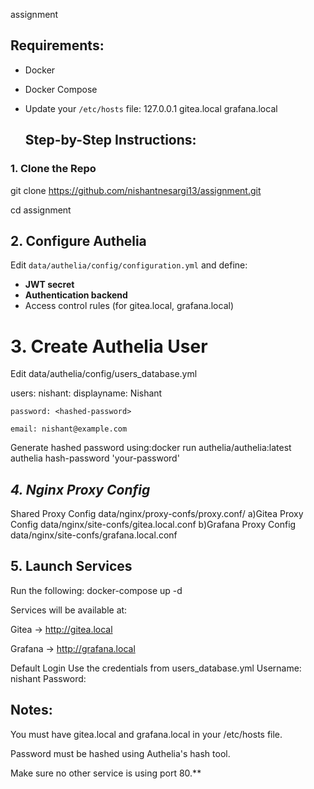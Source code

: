  assignment

## Requirements:

- Docker
- Docker Compose
- Update your `/etc/hosts` file:
127.0.0.1 gitea.local grafana.local

  

  ## Step-by-Step Instructions:

### 1. Clone the Repo

git clone https://github.com/nishantnesargi13/assignment.git


cd assignment

## **2. Configure Authelia**

Edit `data/authelia/config/configuration.yml` and define:

- **JWT secret**
- **Authentication backend** 
- Access control rules (for gitea.local, grafana.local)



# 3. Create Authelia User
Edit data/authelia/config/users_database.yml

users:
  nishant:
    displayname: Nishant
  
    password: <hashed-password>
   
    email: nishant@example.com

Generate hashed password using:docker run authelia/authelia:latest authelia hash-password 'your-password'

## *4. Nginx Proxy Config*

Shared Proxy Config
data/nginx/proxy-confs/proxy.conf/
  a)Gitea Proxy Config
data/nginx/site-confs/gitea.local.conf
  b)Grafana Proxy Config
data/nginx/site-confs/grafana.local.conf


## 5. Launch Services
Run the following:
docker-compose up -d

Services will be available at:

Gitea → http://gitea.local

Grafana → http://grafana.local


Default Login
Use the credentials from users_database.yml
Username: nishant
Password: <your password>




## Notes:
You must have gitea.local and grafana.local in your /etc/hosts file.

Password must be hashed using Authelia's hash tool.

Make sure no other service is using port 80.**
